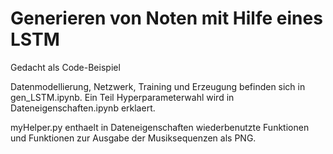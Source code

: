 # Generieren von Noten mit Hilfe eines LSTM

Gedacht als Code-Beispiel

Datenmodellierung, Netzwerk, Training und Erzeugung befinden sich in gen_LSTM.ipynb. Ein Teil Hyperparameterwahl wird in Dateneigenschaften.ipynb erklaert.

myHelper.py enthaelt in Dateneigenschaften wiederbenutzte Funktionen und Funktionen zur Ausgabe der Musiksequenzen als PNG.
